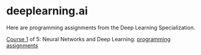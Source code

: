 # deeplearning.ai

Here are programming assignments from the Deep Learning Specialization.

[Course 1](https://www.coursera.org/learn/neural-networks-deep-learning/home/welcome) of 5: Neural Networks and Deep Learning: [programming assignments](https://github.com/MeriannK/deeplearning.ai/tree/master/course_1/coursera-deeplearning-ai-course1)
